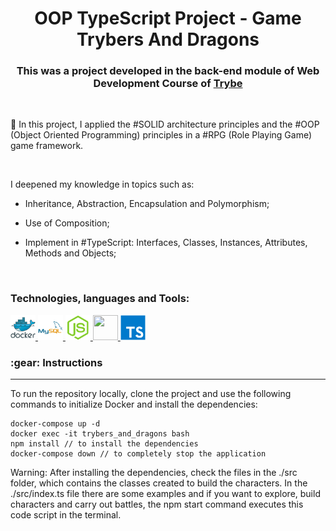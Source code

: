 <h1 align="center">OOP TypeScript Project - Game Trybers And Dragons</h1>
<h3 align="center">This was a project developed in the back-end module of Web Development Course of <a href=https://www.betrybe.com>Trybe</a></h3>
<br>

🔭 In this project, I applied the #SOLID architecture principles and the #OOP (Object Oriented Programming) principles in a #RPG (Role Playing Game) game framework.

</br>

I deepened my knowledge in topics such as:

- Inheritance, Abstraction, Encapsulation and Polymorphism;

- Use of Composition;

- Implement in #TypeScript: Interfaces, Classes, Instances, Attributes, Methods and Objects;


</br>

<h3 align="left">Technologies, languages and Tools:</h3>
<p align="left"> 
<a href="https://www.docker.com/" target="_blank" rel="noreferrer"> <img src="https://raw.githubusercontent.com/devicons/devicon/master/icons/docker/docker-original-wordmark.svg" alt="docker" width="40" height="40"/> 
</a> 
<a href="https://www.mysql.com/" target="_blank" rel="noreferrer"> <img src="https://raw.githubusercontent.com/devicons/devicon/master/icons/mysql/mysql-original-wordmark.svg" alt="mysql" width="40" height="40"/> 
</a> 
<a href="https://https://nodejs.org/en/" target="_blank" rel="noreferrer"> <img src="https://raw.githubusercontent.com/devicons/devicon/1119b9f84c0290e0f0b38982099a2bd027a48bf1/icons/nodejs/nodejs-original.svg" width="40" height="40"/> </a>
<a href="https://jwt.io/" target="_blank" rel="noreferrer"> <img src="https://jwt.io/img/pic_logo.svg" width="40" height="40"/> 
</a>
<a href="https://www.typescriptlang.org/" target="_blank" rel="noreferrer"> <img src="https://github.com/devicons/devicon/blob/master/icons/typescript/typescript-original.svg" width="40" height="40"/> 
</a> 
</p>

<h3>:gear: Instructions</h3>

------------

<p>To run the repository locally, clone the project and use the following commands to initialize Docker and install the dependencies:</p>

````
docker-compose up -d
docker exec -it trybers_and_dragons bash
npm install // to install the dependencies
docker-compose down // to completely stop the application
````
<p>Warning: After installing the dependencies, check the files in the ./src folder, which contains the classes created to build the characters. In the ./src/index.ts file there are some examples and if you want to explore, build characters and carry out battles, the npm start command executes this code script in the terminal.</p>
